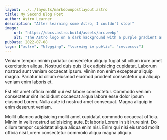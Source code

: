 ```yaml
---
layout: ../../layouts/markdownpostlayout.astro
title: My Second Blog Post
author: Astro Learner
description: "After learning some Astro, I couldn't stop!"
image:
    url: "https://docs.astro.build/assets/arc.webp"
    alt: "The Astro logo on a dark background with a purple gradient arc."
pubDate: 2022-07-08
tags: ["astro", "blogging", "learning in public", "successes"]
---
```

Veniam tempor minim pariatur consectetur aliquip fugiat sit cillum irure amet exercitation aliqua. Nostrud duis quis id ex adipisicing cupidatat. Laborum nostrud sunt veniam occaecat ipsum. Minim non enim excepteur aliquip magna. Pariatur id cillum eiusmod eiusmod proident consectetur qui aliquip veniam enim laboris et.

Est elit amet officia mollit qui est labore consectetur. Commodo veniam consectetur sint incididunt occaecat aliqua labore esse dolor ipsum eiusmod Lorem. Nulla aute id nostrud amet consequat. Magna aliquip in enim deserunt veniam.

Mollit ullamco adipisicing mollit amet cupidatat commodo occaecat officia. Minim in velit nostrud adipisicing aute. Et laboris Lorem in sit irure sint. Do cillum tempor cupidatat aliqua aliqua enim nisi. Enim qui nisi eiusmod mollit officia nisi Lorem consectetur commodo aliqua magna aliquip.